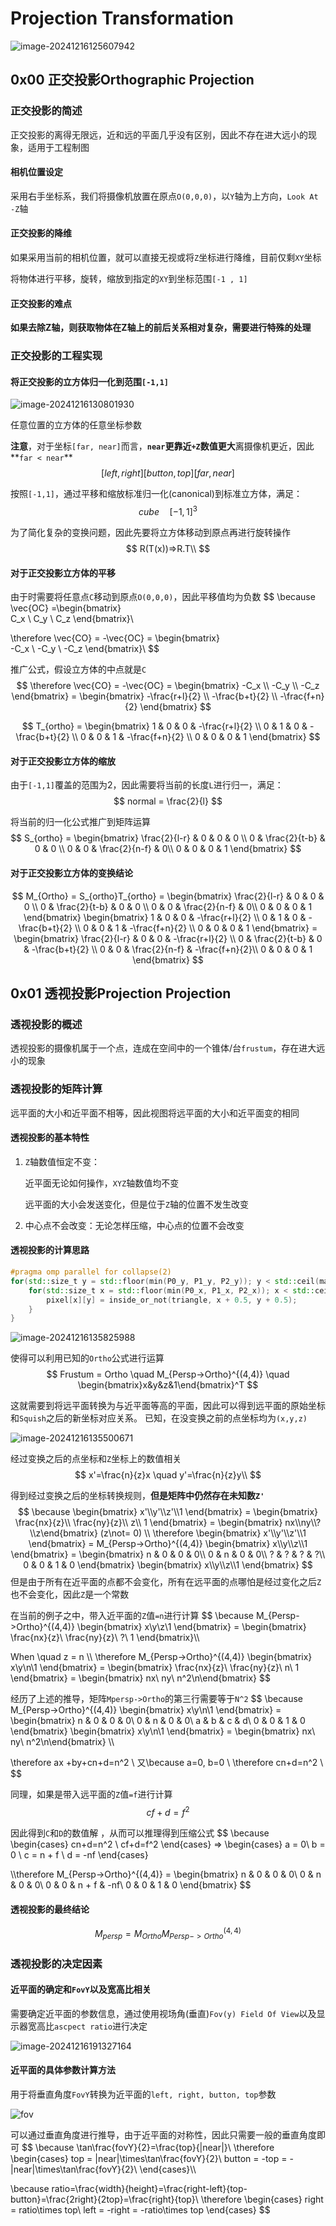 # Projection Transformation

![image-20241216125607942](./assets/image-20241216125607942.png)



## 0x00 正交投影Orthographic Projection

### 正交投影的简述

正交投影的离得无限远，近和远的平面几乎没有区别，因此不存在进大远小的现象，适用于工程制图

#### 相机位置设定

采用右手坐标系，我们将摄像机放置在原点`O(0,0,0)`，以`Y`轴为上方向，`Look At -Z`轴

#### 正交投影的降维

如果采用当前的相机位置，就可以直接无视或将`Z`坐标进行降维，目前仅剩`XY`坐标

将物体进行平移，旋转，缩放到指定的`XY`到坐标范围`[-1 , 1]`

#### **正交投影的难点**

**如果去除Z轴，则获取物体在Z轴上的前后关系相对复杂，需要进行特殊的处理**



### 正交投影的工程实现

#### 将正交投影的立方体归一化到范围`[-1,1]`

![image-20241216130801930](./assets/image-20241216130801930.png)

任意位置的立方体的任意坐标参数

**注意**，对于坐标`[far, near]`而言，**`near`更靠近`+Z`数值更大**离摄像机更近，因此**`far < near`**
$$
[left, right][button, top][far, near]
$$


按照`[-1,1]`，通过平移和缩放标准归一化(canonical)到标准立方体，满足：
$$
cube \quad [-1,1]^3
$$



为了简化复杂的变换问题，因此先要将立方体移动到原点再进行旋转操作
$$
R(T(x))=>R.T\\
$$



#### 对于正交投影立方体的平移

由于时需要将任意点`C`移动到原点`O(0,0,0)`，因此平移值均为负数
$$
\because
\vec{OC} =\begin{bmatrix}  
C_x \\
C_y \\
C_z 
\end{bmatrix}\\

\therefore 
\vec{CO} = -\vec{OC} = \begin{bmatrix}  
-C_x \\
-C_y \\
-C_z 
\end{bmatrix}\\
$$



推广公式，假设立方体的中点就是`C`
$$
\therefore 
\vec{CO} = -\vec{OC} = \begin{bmatrix}  
-C_x \\
-C_y \\
-C_z 
\end{bmatrix} =  \begin{bmatrix}  
-\frac{r+l}{2} \\
-\frac{b+t}{2} \\
-\frac{f+n}{2} 
\end{bmatrix}
$$

$$
T_{ortho} = 
\begin{bmatrix}  
1 & 0 & 0 & -\frac{r+l}{2} \\
0 & 1 & 0 & -\frac{b+t}{2} \\
0 & 0 & 1 & -\frac{f+n}{2} \\
0 & 0 & 0 & 1
\end{bmatrix}
$$



#### 对于正交投影立方体的缩放

由于`[-1,1]`覆盖的范围为2，因此需要将当前的长度`L`进行归一，满足：
$$
normal = \frac{2}{l}
$$


将当前的归一化公式推广到矩阵运算
$$
S_{ortho} = 
\begin{bmatrix}  
\frac{2}{l-r} & 0 & 0 & 0 \\
0 & \frac{2}{t-b} & 0 & 0 \\
0 & 0 & \frac{2}{n-f} & 0\\
0 & 0 & 0 & 1
\end{bmatrix}
$$



#### 对于正交投影立方体的变换结论

$$
M_{Ortho} = S_{ortho}T_{ortho} = 
\begin{bmatrix}  
\frac{2}{l-r} & 0 & 0 & 0 \\
0 & \frac{2}{t-b} & 0 & 0 \\
0 & 0 & \frac{2}{n-f} & 0\\
0 & 0 & 0 & 1
\end{bmatrix}
\begin{bmatrix}  
1 & 0 & 0 & -\frac{r+l}{2} \\
0 & 1 & 0 & -\frac{b+t}{2} \\
0 & 0 & 1 & -\frac{f+n}{2} \\
0 & 0 & 0 & 1
\end{bmatrix} 
= \begin{bmatrix}  
\frac{2}{l-r} & 0 & 0 & -\frac{r+l}{2} \\
0 & \frac{2}{t-b} & 0 & -\frac{b+t}{2} \\
0 & 0 & \frac{2}{n-f} & -\frac{f+n}{2}\\
0 & 0 & 0 & 1
\end{bmatrix}
$$





## 0x01 透视投影Projection Projection

### 透视投影的概述

透视投影的摄像机属于一个点，连成在空间中的一个锥体/台`frustum`，存在进大远小的现象

### 透视投影的矩阵计算

远平面的大小和近平面不相等，因此视图将远平面的大小和近平面变的相同

#### 透视投影的基本特性

1. `Z`轴数值恒定不变：

   近平面无论如何操作，`XYZ`轴数值均不变

   远平面的大小会发送变化，但是位于`Z`轴的位置不发生改变

   

2. 中心点不会改变：无论怎样压缩，中心点的位置不会改变



#### 透视投影的计算思路

```c++
#pragma omp parallel for collapse(2)
for(std::size_t y = std::floor(min(P0_y, P1_y, P2_y)); y < std::ceil(max(P0_y, P1_y, P2_y)) ; ++y){    
    for(std::size_t x = std::floor(min(P0_x, P1_x, P2_x)); x < std::ceil(max(P0_x, P1_x, P2_x)) ; ++x){        
        pixel[x][y] = inside_or_not(triangle, x + 0.5, y + 0.5);    
    }
}
```



![image-20241216135825988](./assets/image-20241216135825988.png)

使得可以利用已知的`Ortho`公式进行运算
$$
Frustum = Ortho \quad M_{Persp->Ortho}^{(4,4)}  \quad \begin{bmatrix}x&y&z&1\end{bmatrix}^T
$$


这就需要到将远平面转换为与近平面等高的平面，因此可以得到远平面的原始坐标和`Squish`之后的新坐标对应关系。 已知，在没变换之前的点坐标均为`(x,y,z)`

![image-20241216135500671](./assets/image-20241216135500671.png)

经过变换之后的点坐标和`Z`坐标上的数值相关
$$
x'=\frac{n}{z}x \quad y'=\frac{n}{z}y\\
$$


得到经过变换之后的坐标转换规则，**但是矩阵中仍然存在未知数`Z'`**
$$
\because
\begin{bmatrix} x'\\y'\\z'\\1 \end{bmatrix} = 
\begin{bmatrix} 
\frac{nx}{z}\\
\frac{ny}{z}\\
z\\
1
\end{bmatrix} = 
\begin{bmatrix} nx\\ny\\?\\z\end{bmatrix} (z\not= 0) \\
\therefore
\begin{bmatrix} x'\\y'\\z'\\1 \end{bmatrix} = 
M_{Persp->Ortho}^{(4,4)} \begin{bmatrix} x\\y\\z\\1 \end{bmatrix}  = 
\begin{bmatrix} 
n & 0 & 0 & 0\\
0 & n & 0 & 0\\
? & ? & ? & ?\\
0 & 0 & 1 & 0 
\end{bmatrix}
 \begin{bmatrix} x\\y\\z\\1 \end{bmatrix}
$$
但是由于所有在近平面的点都不会变化，所有在远平面的点哪怕是经过变化之后`Z`也不会变化，因此`Z`是一个常数

在当前的例子之中，带入近平面的`Z`值`=n`进行计算
$$
\because
M_{Persp->Ortho}^{(4,4)} \begin{bmatrix} x\\y\\z\\1 \end{bmatrix} = 
\begin{bmatrix} 
\frac{nx}{z}\\
\frac{ny}{z}\\
?\\
1
\end{bmatrix}\\\\

When \quad z = n \\\\
\therefore
M_{Persp->Ortho}^{(4,4)} \begin{bmatrix} x\\y\\n\\1 \end{bmatrix} = 
\begin{bmatrix} 
\frac{nx}{z}\\
\frac{ny}{z}\\
n\\
1
\end{bmatrix} 
= \begin{bmatrix} nx\\ ny\\ n^2\\n\end{bmatrix}
$$


经历了上述的推导，矩阵`Mpersp->Ortho`的第三行需要等于`N^2`
$$
\because
M_{Persp->Ortho}^{(4,4)} \begin{bmatrix} x\\y\\n\\1 \end{bmatrix}  = 
\begin{bmatrix} 
n & 0 & 0 & 0\\
0 & n & 0 & 0\\
a & b & c & d\\
0 & 0 & 1 & 0 
\end{bmatrix}
\begin{bmatrix} x\\y\\n\\1 \end{bmatrix} 
= \begin{bmatrix} nx\\ ny\\ n^2\\n\end{bmatrix} \\\\

\therefore
ax +by+cn+d=n^2 \\
又\because a=0, b=0 \\
\therefore
cn+d=n^2 \\
$$


同理，如果是带入远平面的`Z`值`=f`进行计算
$$
cf+d=f^2
$$



因此得到`C`和`D`的数值解 ，从而可以推理得到压缩公式
$$
\because
\begin{cases}
cn+d=n^2 \\
cf+d=f^2
\end{cases} =>
\begin{cases}
a = 0\\
b = 0 \\
c = n + f \\
d = -nf
\end{cases} 

\\\therefore 
M_{Persp->Ortho}^{(4,4)}  = 
\begin{bmatrix} 
n & 0 & 0 & 0\\
0 & n & 0 & 0\\
0 & 0 & n + f & -nf\\
0 & 0 & 1 & 0 
\end{bmatrix}
$$



#### 透视投影的最终结论

$$
M_{persp}=M_{Ortho}  M_{Persp->Ortho}^{(4,4)}
$$



### 透视投影的决定因素

#### 近平面的确定和`FovY`以及宽高比相关

需要确定近平面的参数信息，通过使用视场角(垂直)`Fov(y) Field Of View`以及显示器宽高比`ascpect ratio`进行决定

![image-20241216191327164](./assets/image-20241216191327164.png)



#### 近平面的具体参数计算方法

用于将垂直角度`FovY`转换为近平面的`left, right, button, top`参数

![fov](./assets/fov.png)

可以通过垂直角度进行推导，由于近平面的对称性，因此只需要一般的垂直角度即可
$$
\because
\tan\frac{fovY}{2}=\frac{top}{|near|}\\
\therefore
\begin{cases} 
top = |near|\times\tan\frac{fovY}{2}\\
button = -top = - |near|\times\tan\frac{fovY}{2}\\
\end{cases}\\\\

\because
ratio=\frac{width}{height}=\frac{right-left}{top-button}=\frac{2right}{2top}=\frac{right}{top}\\
\therefore
\begin{cases} 
right = ratio\times top\\
left = -right =  -ratio\times top
\end{cases}
$$
